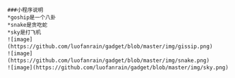     ###小程序说明
	*goship是一个八卦
	*snake是贪吃蛇
	*sky是打飞机  
	![image](https://github.com/luofanrain/gadget/blob/master/img/gissip.png)
	![image](https://github.com/luofanrain/gadget/blob/master/img/snake.png)
	![image](https://github.com/luofanrain/gadget/blob/master/img/sky.png)
